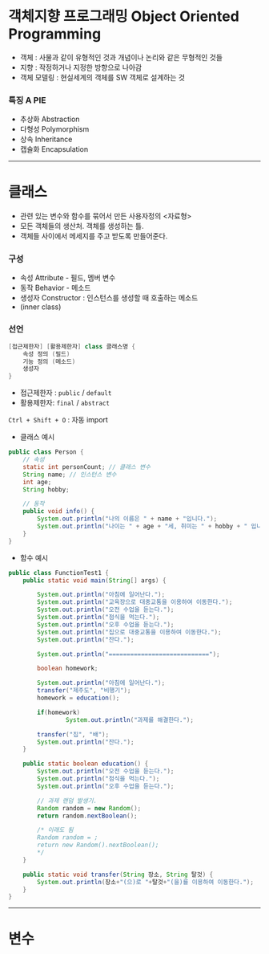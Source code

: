 # 객체지향 프로그래밍 Object Oriented Programming

- 객체 : 사물과 같이 유형적인 것과 개념이나 논리와 같은 무형적인 것들
- 지향 : 작정하거나 지정한 방향으로 나아감
- 객체 모델링 : 현실세계의 객체를 SW 객체로 설계하는 것

### 특징 A PIE

- 추상화 Abstraction
- 다형성 Polymorphism
- 상속 Inheritance
- 캡슐화 Encapsulation

---

# 클래스

- 관련 있는 변수와 함수를 묶어서 만든 사용자정의 <자료형>
- 모든 객체들의 생산처. 객체를 생성하는 틀.
- 객체들 사이에서 메세지를 주고 받도록 만들어준다.

### 구성

- 속성 Attribute - 필드, 멤버 변수
- 동작 Behavior - 메소드
- 생성자 Constructor : 인스턴스를 생성할 때 호출하는 메소드
- (inner class)

### 선언

```java
[접근제한자] [활용제한자] class 클래스명 {
	속성 정의 (필드)
	기능 정의 (메소드)
	생성자
}
```

- 접근제한자 : `public` / `default`
- 활용제한자: `final` / `abstract`

`Ctrl + Shift + O` : 자동 import

- 클래스 예시

```java
public class Person {
	// 속성
	static int personCount; // 클래스 변수
	String name; // 인스턴스 변수
	int age;
	String hobby;

	// 동작
	public void info() {
		System.out.println("나의 이름은 " + name + "입니다.");
		System.out.println("나이는 " + age + "세, 취미는 " + hobby + " 입니다.");
	}
}
```

- 함수 예시

```java
public class FunctionTest1 {
	public static void main(String[] args) {

		System.out.println("아침에 일어난다.");
		System.out.println("교육장으로 대중교통을 이용하여 이동한다.");
		System.out.println("오전 수업을 듣는다.");
		System.out.println("점식을 먹는다.");
		System.out.println("오후 수업을 듣는다.");
		System.out.println("집으로 대중교통을 이용하여 이동한다.");
		System.out.println("잔다.");

		System.out.println("============================");

		boolean homework;

		System.out.println("아침에 일어난다.");
		transfer("제주도", "비행기");
		homework = education();

		if(homework)
				System.out.println("과제를 해결한다.");

		transfer("집", "배");
		System.out.println("잔다.");
	}

	public static boolean education() {
		System.out.println("오전 수업을 듣는다.");
		System.out.println("점식을 먹는다.");
		System.out.println("오후 수업을 듣는다.");

		// 과제 랜덤 발생기.
		Random random = new Random();
		return random.nextBoolean();

		/* 이래도 됨
		Random random = ;
		return new Random().nextBoolean();
		*/
	}

	public static void transfer(String 장소, String 탈것) {
		System.out.println(장소+"(으)로 "+탈것+"(을)를 이용하여 이동한다.");
	}
}
```

---

# 변수
